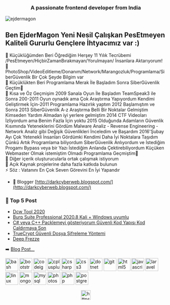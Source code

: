 <h3 align="center">A passionate frontend developer from India</h3>

<p align="left"> <img src="https://komarev.com/ghpvc/?username=ejdermagon" alt="ejdermagon" /> </p>

## Ben EjderMagon Yeni Nesil Çalışkan PesEtmeyen Kaliteli Gururlu Gençlere İhtyacımız var :)

🔭 Küçüklüğümden Beri Öğrediğim Herşey 11 Yılık Tecrübemi /PesEtmeyen/HiçbirZamanBırakmayan/Yorulmayan/ İnsanlara Aktarıyorum!
<br>
🔭 PhotoShop/VideoEditleme/Donanım/Network/Marangozluk/Programlama/SiberGüvenlik Bir Çok Şeyde Bilgim var
<br>
🌱 Küçüklükten Beri Programlama Merak İle Başladım Sonra SiberGüvenlik Geçtim🤣
<br>
🌱 Kısa ve Öz Geçmişim 2009 Sanala Oyun İle Başladım TeamSpeak3 ile Sonra 200-2011 Oyun oynadık ama Çok Araştırma Yapıyordum Kendimi Geliştirmek İçin-2011 Programlama Hazırlık yaptım 2012 Başlamıştım ve Sonra 2013 SiberGüvenlik A-z Araştırma Belli Bir Noktalar Gelmiştim Kimseden Yardım Almadan iyi yerlere gelmiştim 2014 CTF Videoları İzliyordum ama Benim Fazla  İçin yoktu 2015 Olduğunda Adamların Güvenlik Kısımında Yeteneklerini Gördüm Malware Analiz - Revense Engineering - Network Analiz gibi Değişik Güvenlikleri İnceledim ve Başardım 2016'Şubay Ayı Çok Yetenekli İnsanları Gördümki Kendimi Daha İyi Noktalara Taşıdım  Çünkü Artık Programlama biliyordum SiberGüvenlik Anlıyordum ve İstediğim Progamı Bypass veya bir Yazı İstediğim Anlanda Çektirebiliyordum  Küçüken Webmaster Olmak istemiştim Olmadı Programlama Geçmiştim🤣
<br>
👯 Diğer içerik oluşturucularla ortak çalışmak istiyorum
<br>
🥅 Açık Kaynak projelerine daha fazla katkıda bulunun
<br>
⚡ Söz : Vatanını En Çok Seven Görevini En İyi Yapandır

- 📝 Blogger [http://darkcyberweb.blogspot.com/](http://darkcyberweb.blogspot.com/)

### 📕 Top 5 Post

- [Dcw Tool 2020](https://darkcyberweb.blogspot.com/2020/08/dcw-tool-by-ejdermagon.html)
- [Burp Suite Professional 2020.8 Kali + Windows uyumlu](https://darkcyberweb.blogspot.com/2020/08/burp-suite-professional-20208-kali.html)
- [C# veya C++ Packlemeyi gösteriyorum Güvenli Kod Yapısı Kod Çaldırmaya Son](https://darkcyberweb.blogspot.com/2020/08/c-veya-c-packlemeyi-gosteriyorum.html)
- [TrueCrypt Güvenli Dosya Şifreleme Yöntemi](https://darkcyberweb.blogspot.com/2020/06/truecrypt-guvenli-dosya-sifreleme.html)
- [Deep Frezze ](https://darkcyberweb.blogspot.com/2020/06/deep-frezee-bilgilarn-guvenligi-saglyan.html)

➡️ [Blog Post...](https://darkcyberweb.blogspot.com/)


<p align="left"><img src="https://www.vectorlogo.zone/logos/gnu_bash/gnu_bash-icon.svg" alt="bash" width="40" height="40"/> <img src="https://devicons.github.io/devicon/devicon.git/icons/bootstrap/bootstrap-plain.svg" alt="bootstrap" width="40" height="40"/> <img src="https://cdn.worldvectorlogo.com/logos/codeigniter.svg" alt="codeigniter" width="40" height="40"/> <img src="https://devicons.github.io/devicon/devicon.git/icons/cplusplus/cplusplus-original.svg" alt="cplusplus" width="40" height="40"/> <img src="https://devicons.github.io/devicon/devicon.git/icons/csharp/csharp-original.svg" alt="csharp" width="40" height="40"/> <img src="https://devicons.github.io/devicon/devicon.git/icons/css3/css3-original-wordmark.svg" alt="css3" width="40" height="40"/> <img src="https://devicons.github.io/devicon/devicon.git/icons/dot-net/dot-net-original-wordmark.svg" alt="dotnet" width="40" height="40"/> <img src="https://www.vectorlogo.zone/logos/git-scm/git-scm-icon.svg" alt="git" width="40" height="40"/> <img src="https://devicons.github.io/devicon/devicon.git/icons/html5/html5-original-wordmark.svg" alt="html5" width="40" height="40"/> <img src="https://devicons.github.io/devicon/devicon.git/icons/javascript/javascript-original.svg" alt="javascript" width="40" height="40"/> <img src="https://devicons.github.io/devicon/devicon.git/icons/laravel/laravel-plain-wordmark.svg" alt="laravel" width="40" height="40"/> <img src="https://devicons.github.io/devicon/devicon.git/icons/linux/linux-original.svg" alt="linux" width="40" height="40"/> <img src="https://devicons.github.io/devicon/devicon.git/icons/mongodb/mongodb-original-wordmark.svg" alt="mongodb" width="40" height="40"/> <img src="https://devicons.github.io/devicon/devicon.git/icons/mysql/mysql-original-wordmark.svg" alt="mysql" width="40" height="40"/> <img src="https://devicons.github.io/devicon/devicon.git/icons/photoshop/photoshop-plain.svg" alt="photoshop" width="40" height="40"/> <img src="https://devicons.github.io/devicon/devicon.git/icons/php/php-original.svg" alt="php" width="40" height="40"/> <img src="https://devicons.github.io/devicon/devicon.git/icons/postgresql/postgresql-original-wordmark.svg" alt="postgresql" width="40" height="40"/></p>

<p align="center">
<a href="https://www.youtube.com/c/https://www.youtube.com/channel/uc9j9jka9i3km_edttcppebq" target="blank"><img align="center" src="https://cdn.jsdelivr.net/npm/simple-icons@3.0.1/icons/youtube.svg" alt="https://www.youtube.com/channel/uc9j9jka9i3km_edttcppebq" height="30" width="30" /></a>
</p>

